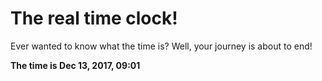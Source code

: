 # The real time clock!

Ever wanted to know what the time is? Well, your journey is about to end!

**The time is Dec 13, 2017, 09:01**